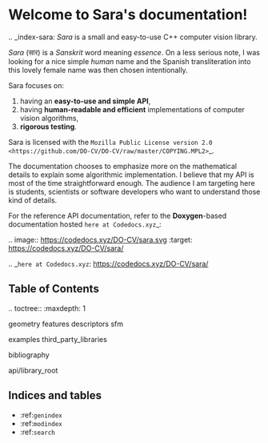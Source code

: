 Welcome to Sara's documentation!
=================================

.. _index-sara:
*Sara* is a small and easy-to-use C++ computer vision library.

*Sara* (सार) is a *Sanskrit* word meaning *essence*. On a less serious note, I was
looking for a nice simple *human* name and the Spanish transliteration into this
lovely female name was then chosen intentionally.

Sara focuses on:

1. having an **easy-to-use and simple API**,
2. having **human-readable and efficient** implementations of computer vision
   algorithms,
3. **rigorous testing**.

Sara is licensed with the `Mozilla Public License version
2.0 <https://github.com/DO-CV/DO-CV/raw/master/COPYING.MPL2>`_.


The documentation chooses to emphasize more on the mathematical details to
explain some algorithmic implementation. I believe that my API is most of the
time straightforward enough. The audience I am targeting here is students,
scientists or software developers who want to understand those kind of details.

For the reference API documentation, refer to the **Doxygen**-based
documentation hosted `here at Codedocs.xyz`_:

.. image:: https://codedocs.xyz/DO-CV/sara.svg
   :target: https://codedocs.xyz/DO-CV/sara/

.. _`here at Codedocs.xyz`: https://codedocs.xyz/DO-CV/sara/

Table of Contents
-----------------
.. toctree::
   :maxdepth: 1

   geometry
   features
   descriptors
   sfm

   examples
   third_party_libraries

   bibliography

   api/library_root


Indices and tables
------------------

* :ref:`genindex`
* :ref:`modindex`
* :ref:`search`
